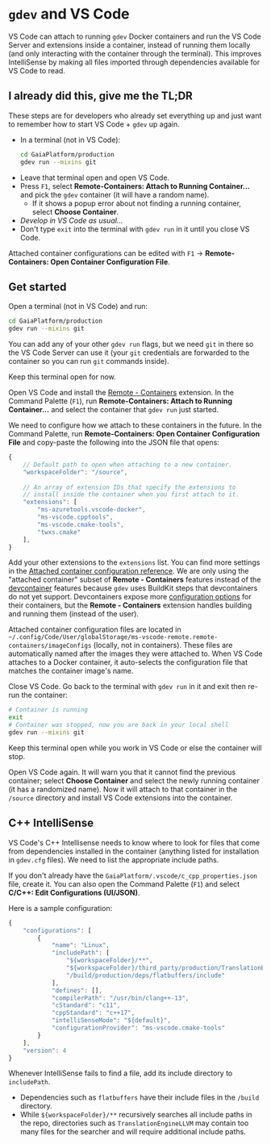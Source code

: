 # `gdev` and VS Code
VS Code can attach to running `gdev` Docker containers and run the VS Code Server and extensions inside a container, instead of running them locally (and only interacting with the container through the terminal). This improves IntelliSense by making all files imported through dependencies available for VS Code to read.

## I already did this, give me the TL;DR
These steps are for developers who already set everything up and just want to remember how to start VS Code + `gdev` up again.

- In a terminal (not in VS Code):
    ```bash
    cd GaiaPlatform/production
    gdev run --mixins git
    ```
- Leave that terminal open and open VS Code.
- Press `F1`, select **Remote-Containers: Attach to Running Container...** and pick the `gdev` container (it will have a random name).
  - If it shows a popup error about not finding a running container, select **Choose Container**.
- *Develop in VS Code as usual...*
- Don't type `exit` into the terminal with `gdev run` in it until you close VS Code.

Attached container configurations can be edited with `F1` -> **Remote-Containers: Open Container Configuration File**.


## Get started
Open a terminal (not in VS Code) and run:
```bash
cd GaiaPlatform/production
gdev run --mixins git
```
You can add any of your other `gdev run` flags, but we need `git` in there so the VS Code Server can use it (your `git` credentials are forwarded to the container so you can run `git` commands inside).

Keep this terminal open for now.

Open VS Code and install the [Remote - Containers](https://marketplace.visualstudio.com/items?itemName=ms-vscode-remote.remote-containers) extension. In the Command Palette (`F1`), run **Remote-Containers: Attach to Running Container...** and select the container that `gdev run` just started.

We need to configure how we attach to these containers in the future. In the Command Palette, run **Remote-Containers: Open Container Configuration File** and copy-paste the following into the JSON file that opens:
```javascript
{
    // Default path to open when attaching to a new container.
    "workspaceFolder": "/source",
  
    // An array of extension IDs that specify the extensions to
    // install inside the container when you first attach to it.
    "extensions": [
        "ms-azuretools.vscode-docker",
        "ms-vscode.cpptools",
        "ms-vscode.cmake-tools",
        "twxs.cmake"
    ],
}
```

Add your other extensions to the `extensions` list. You can find more settings in the [Attached container configuration reference](https://code.visualstudio.com/docs/remote/devcontainerjson-reference#_attached-container-configuration-reference). We are only using the "attached container" subset of **Remote - Containers** features instead of the [devcontainer](https://code.visualstudio.com/docs/remote/containers) features because `gdev` uses BuildKit steps that devcontainers do not yet support. Devcontainers expose more [configuration options](https://code.visualstudio.com/docs/remote/devcontainerjson-reference) for their containers, but the **Remote - Containers** extension handles building and running them (instead of the user).

Attached container configuration files are located in `~/.config/Code/User/globalStorage/ms-vscode-remote.remote-containers/imageConfigs` (locally, not in containers). These files are automatically named after the images they were attached to. When VS Code attaches to a Docker container, it auto-selects the configuration file that matches the container image's name.

Close VS Code. Go back to the terminal with `gdev run` in it and exit then re-run the container:
```bash
# Container is running
exit
# Container was stopped, now you are back in your local shell
gdev run --mixins git
```

Keep this terminal open while you work in VS Code or else the container will stop.

Open VS Code again. It will warn you that it cannot find the previous container; select **Choose Container** and select the newly running container (it has a randomized name). Now it will attach to that container in the `/source` directory and install VS Code extensions into the container.

## C++ IntelliSense
VS Code's C++ Intellisense needs to know where to look for files that come from dependencies installed in the container (anything listed for installation in `gdev.cfg` files). We need to list the appropriate include paths.

If you don't already have the `GaiaPlatform/.vscode/c_cpp_properties.json` file, create it. You can also open the Command Palette (`F1`) and select **C/C++: Edit Configurations (UI/JSON)**.

Here is a sample configuration:
```javascript
{
    "configurations": [
        {
            "name": "Linux",
            "includePath": [
                "${workspaceFolder}/**",
                "${workspaceFolder}/third_party/production/TranslationEngineLLVM/clang/include",
                "/build/production/deps/flatbuffers/include"
            ],
            "defines": [],
            "compilerPath": "/usr/bin/clang++-13",
            "cStandard": "c11",
            "cppStandard": "c++17",
            "intelliSenseMode": "${default}",
            "configurationProvider": "ms-vscode.cmake-tools"
        }
    ],
    "version": 4
}
```

Whenever IntelliSense fails to find a file, add its include directory to `includePath`.

- Dependencies such as `flatbuffers` have their include files in the `/build` directory.
- While `${workspaceFolder}/**` recursively searches all include paths in the repo, directories such as `TranslationEngineLLVM` may contain too many files for the searcher and will require additional include paths.
